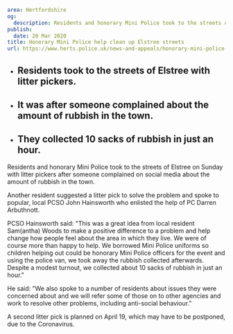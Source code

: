```yaml
area: Hertfordshire
og:
  description: Residents and honorary Mini Police took to the streets of Elstree on Sunday with litter pickers after someone complained on social media about the amount of rubbish in the town.
publish:
  date: 20 Mar 2020
title: Honorary Mini Police help clean up Elstree streets
url: https://www.herts.police.uk/news-and-appeals/honorary-mini-police-help-clean-up-elstree-streets-1558j
```

* ## Residents took to the streets of Elstree with litter pickers.

 * ## It was after someone complained about the amount of rubbish in the town.

 * ## They collected 10 sacks of rubbish in just an hour.

Residents and honorary Mini Police took to the streets of Elstree on Sunday with litter pickers after someone complained on social media about the amount of rubbish in the town.

Another resident suggested a litter pick to solve the problem and spoke to popular, local PCSO John Hainsworth who enlisted the help of PC Darren Arbuthnott.

PCSO Hainsworth said: "This was a great idea from local resident Sam(antha) Woods to make a positive difference to a problem and help change how people feel about the area in which they live. We were of course more than happy to help. We borrowed Mini Police uniforms so children helping out could be honorary Mini Police officers for the event and using the police van, we took away the rubbish collected afterwards. Despite a modest turnout, we collected about 10 sacks of rubbish in just an hour."

He said: "We also spoke to a number of residents about issues they were concerned about and we will refer some of those on to other agencies and work to resolve other problems, including anti-social behaviour."

A second litter pick is planned on April 19, which may have to be postponed, due to the Coronavirus.
